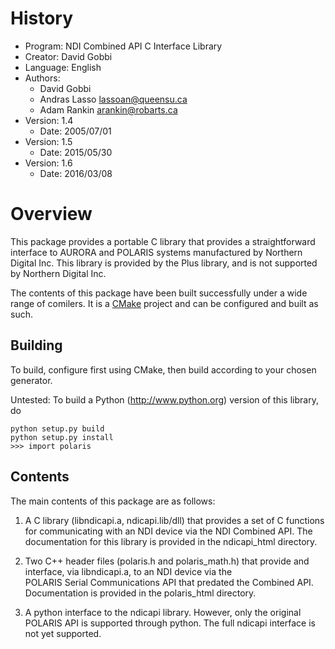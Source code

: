 # History
* Program:   NDI Combined API C Interface Library
* Creator:   David Gobbi
* Language:  English
* Authors:    
  * David Gobbi
  * Andras Lasso <lassoan@queensu.ca>
  * Adam Rankin <arankin@robarts.ca>
* Version: 1.4
  * Date: 2005/07/01
* Version: 1.5
  * Date: 2015/05/30
* Version: 1.6
  * Date: 2016/03/08

# Overview

This package provides a portable C library that provides a straightforward
interface to AURORA and POLARIS systems manufactured by Northern Digital Inc.
This library is provided by the Plus library, and is not supported by Northern
Digital Inc.

The contents of this package have been built successfully under a wide range of comilers. It is a [CMake](https://cmake.org/download/) project and can be configured and built as such.

## Building
To build, configure first using CMake, then build according to your chosen generator.

Untested: To build a Python (http://www.python.org) version of this library, do
```  
python setup.py build
python setup.py install
>>> import polaris
```

## Contents
The main contents of this package are as follows:

1) A C library (libndicapi.a, ndicapi.lib/dll) that provides a set of C functions for
   communicating with an NDI device via the NDI Combined API.  The
   documentation for this library is provided in the ndicapi_html
   directory.

2) Two C++ header files (polaris.h and polaris_math.h) that provide
   and interface, via libndicapi.a, to an NDI device via the  
   POLARIS Serial Communications API that predated the Combined API.
   Documentation is provided in the polaris_html directory.

4) A python interface to the ndicapi library.  However, only the original
   POLARIS API is supported through python.  The full ndicapi interface is
   not yet supported.